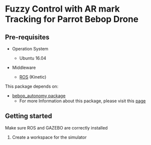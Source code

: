 # Fuzzy Control with AR mark Tracking for Parrot Bebop Drone 

## Pre-requisites
* Operation System
  * Ubuntu 16.04
  
* Middleware 
  * [ROS](http://wiki.ros.org/kinetic/Installation/Ubuntu) (Kinetic)

This package depends on:
* [bebop_autonomy package](https://github.com/AutonomyLab/bebop_autonomy)
  * For more Information about this package, please visit this [page](https://bebop-autonomy.readthedocs.io/en/latest/index.html) 

## Getting started

Make sure ROS and GAZEBO are correctly installed

1. Create a workspace for the simulator
